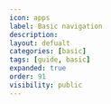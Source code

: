 ```yaml
---
icon: apps
label: Basic navigation
description: 
layout: defualt
categories: [basic]
tags: [guide, basic]
expanded: true
order: 91
visibility: public
---
```

